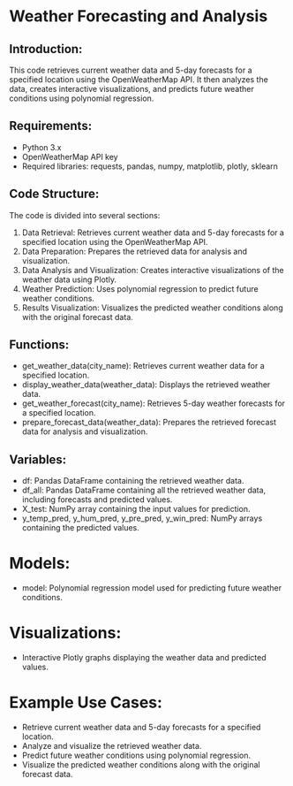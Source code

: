 # Weather Forecasting and Analysis

## Introduction:
This code retrieves current weather data and 5-day forecasts for a specified location using the OpenWeatherMap API. It then analyzes the data, creates interactive visualizations, and predicts future weather conditions using polynomial regression.

## Requirements:
- Python 3.x
- OpenWeatherMap API key
- Required libraries: requests, pandas, numpy, matplotlib, plotly, sklearn

## Code Structure:
The code is divided into several sections:

1. Data Retrieval: Retrieves current weather data and 5-day forecasts for a specified location using the OpenWeatherMap API.
2. Data Preparation: Prepares the retrieved data for analysis and visualization.
3. Data Analysis and Visualization: Creates interactive visualizations of the weather data using Plotly.
4. Weather Prediction: Uses polynomial regression to predict future weather conditions.
5. Results Visualization: Visualizes the predicted weather conditions along with the original forecast data.

## Functions:
- get_weather_data(city_name): Retrieves current weather data for a specified location.
- display_weather_data(weather_data): Displays the retrieved weather data.
- get_weather_forecast(city_name): Retrieves 5-day weather forecasts for a specified location.
- prepare_forecast_data(weather_data): Prepares the retrieved forecast data for analysis and visualization.

## Variables:
- df: Pandas DataFrame containing the retrieved weather data.
- df_all: Pandas DataFrame containing all the retrieved weather data, including forecasts and predicted values.
- X_test: NumPy array containing the input values for prediction.
- y_temp_pred, y_hum_pred, y_pre_pred, y_win_pred: NumPy arrays containing the predicted values.

# Models:
- model: Polynomial regression model used for predicting future weather conditions.

# Visualizations:
- Interactive Plotly graphs displaying the weather data and predicted values.

# Example Use Cases:
- Retrieve current weather data and 5-day forecasts for a specified location.
- Analyze and visualize the retrieved weather data.
- Predict future weather conditions using polynomial regression.
- Visualize the predicted weather conditions along with the original forecast data.
